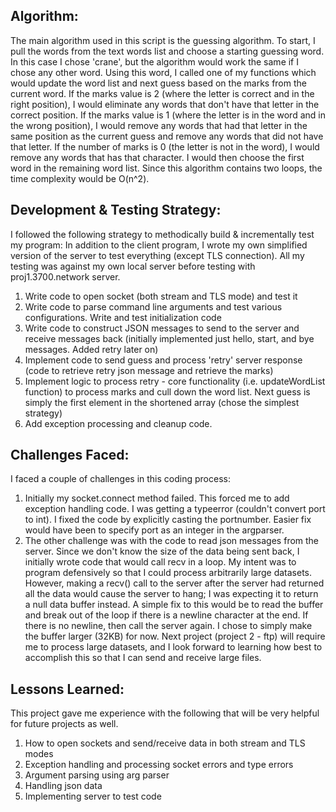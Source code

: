 ## Algorithm:

The main algorithm used in this script is the guessing algorithm. To start, I pull the words from the text words list and choose a starting guessing word. In this case I chose 'crane', but the algorithm would work the same if I chose any other word. Using this word, I called one of my functions which would update the word list and next guess based on the marks from the current word. If the marks value is 2 (where the letter is correct and in the right position), I would eliminate any words that don't have that letter in the correct position. If the marks value is 1 (where the letter is in the word and in the wrong position), I would remove any words that had that letter in the same position as the current guess and remove any words that did not have that letter. If the number of marks is 0 (the letter is not in the word), I would remove any words that has that character. I would then choose the first word in the remaining word list. Since this algorithm contains two loops, the time complexity would be O(n^2).

## Development & Testing Strategy:

I followed the following strategy to methodically build & incrementally test my program:
In addition to the client program, I wrote my own simplified version of the server to test everything (except TLS connection). All my testing was against my own local server before testing with proj1.3700.network server.
1. Write code to open socket (both stream and TLS mode) and test it
2. Write code to parse command line arguments and test various configurations. Write and test initialization code
3. Write code to construct JSON messages to send to the server and receive messages back (initially implemented just hello, start, and bye messages. Added retry later on)
4. Implement code to send guess and process 'retry' server response (code to retrieve retry json message and retrieve the marks)
5. Implement logic to process retry - core functionality (i.e. updateWordList function) to process marks and cull down the word list. Next guess is simply the first element in the shortened array (chose the simplest strategy)
6. Add exception processing and cleanup code.

## Challenges Faced:

I faced a couple of challenges in this coding process:
1. Initially my socket.connect method failed. This forced me to add exception handling code. I was getting a typeerror (couldn't convert port to int). I fixed the code by explicitly casting the portnumber. Easier fix would have been to specify port as an integer in the argparser.
2. The other challenge was with the code to read json messages from the server. Since we don't know the size of the data being sent back, I initially wrote code that would call recv in a loop. My intent was to program defensively so that I could process arbitrarily large datasets. However, making a recv() call to the server after the server had returned all the data would cause the server to hang; I was expecting it to return a null data buffer instead. A simple fix to this would be to read the buffer and break out of the loop if there is a newline character at the end. If there is no newline, then call the server again. I chose to simply make the buffer larger (32KB) for now. Next project (project 2 - ftp) will require me to process large datasets, and I look forward to learning how best to accomplish this so that I can send and receive large files.

## Lessons Learned:

This project gave me experience with the following that will be very helpful for future projects as well.
1. How to open sockets and send/receive data in both stream and TLS modes
2. Exception handling and processing socket errors and type errors
3. Argument parsing using arg parser
4. Handling json data
5. Implementing server to test code
